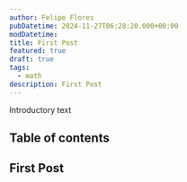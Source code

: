 ```yaml
---
author: Felipe Flores
pubDatetime: 2024-11-27T06:28:20.000+00:00
modDatetime: 
title: First Post
featured: true
draft: true
tags:
  - math
description: First Post
---
```


Introductory text

## Table of contents

## First Post